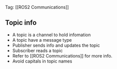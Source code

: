 Tag: [[ROS2 Communications]]
## Topic info
- A topic is a channel to hold infomation
- A topic have a message type
- Publisher sends info and updates the topic
- Subscriber reads a topic
- Refer to [[ROS2 Communications]] for more info.
- Avoid capitals in topic names